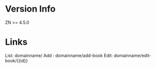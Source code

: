 # Version Info

ZN >= 4.5.0

# Links

List: domainname/
Add : domainname/add-book
Edit: domainname/edit-book/{{id}}